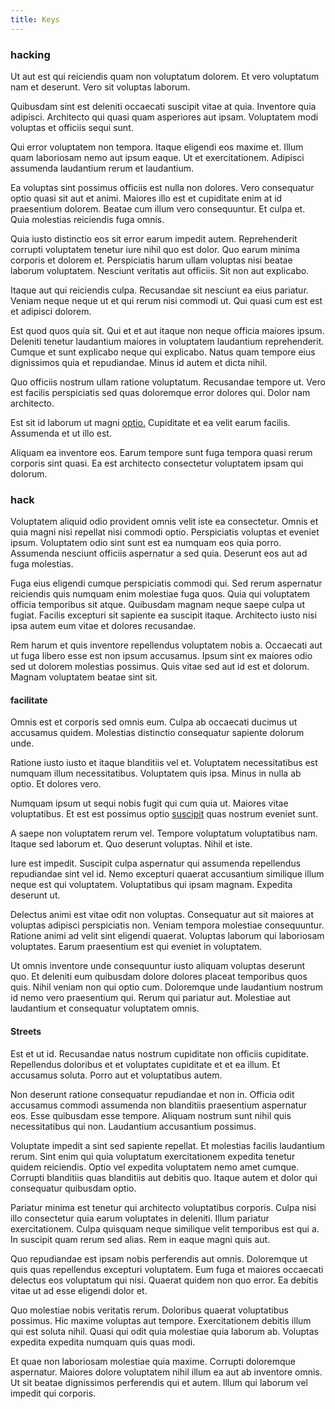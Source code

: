 ```yaml
---
title: Keys
---
```


### hacking

Ut aut est qui reiciendis quam non voluptatum dolorem. Et vero voluptatum nam et deserunt. Vero sit voluptas laborum.

Quibusdam sint est deleniti occaecati suscipit vitae at quia. Inventore quia adipisci. Architecto qui quasi quam asperiores aut ipsam. Voluptatem modi voluptas et officiis sequi sunt.

Qui error voluptatem non tempora. Itaque eligendi eos maxime et. Illum quam laboriosam nemo aut ipsum eaque. Ut et exercitationem. Adipisci assumenda laudantium rerum et laudantium.

Ea voluptas sint possimus officiis est nulla non dolores. Vero consequatur optio quasi sit aut et animi. Maiores illo est et cupiditate enim at id praesentium dolorem. Beatae cum illum vero consequuntur. Et culpa et. Quia molestias reiciendis fuga omnis.

Quia iusto distinctio eos sit error earum impedit autem. Reprehenderit corrupti voluptatem tenetur iure nihil quo est dolor. Quo earum minima corporis et dolorem et. Perspiciatis harum ullam voluptas nisi beatae laborum voluptatem. Nesciunt veritatis aut officiis. Sit non aut explicabo.

Itaque aut qui reiciendis culpa. Recusandae sit nesciunt ea eius pariatur. Veniam neque neque ut et qui rerum nisi commodi ut. Qui quasi cum est est et adipisci dolorem.

Est quod quos quia sit. Qui et et aut itaque non neque officia maiores ipsum. Deleniti tenetur laudantium maiores in voluptatem laudantium reprehenderit. Cumque et sunt explicabo neque qui explicabo. Natus quam tempore eius dignissimos quia et repudiandae. Minus id autem et dicta nihil.

Quo officiis nostrum ullam ratione voluptatum. Recusandae tempore ut. Vero est facilis perspiciatis sed quas doloremque error dolores qui. Dolor nam architecto.

Est sit id laborum ut magni [optio.](/consequatur/architecto/best_of_breed_sas.md) Cupiditate et ea velit earum facilis. Assumenda et ut illo est.

Aliquam ea inventore eos. Earum tempore sunt fuga tempora quasi rerum corporis sint quasi. Ea est architecto consectetur voluptatem ipsam qui dolorum.

### hack

Voluptatem aliquid odio provident omnis velit iste ea consectetur. Omnis et quia magni nisi repellat nisi commodi optio. Perspiciatis voluptas et eveniet ipsum. Voluptatem odio sint sunt est ea numquam eos quia porro. Assumenda nesciunt officiis aspernatur a sed quia. Deserunt eos aut ad fuga molestias.

Fuga eius eligendi cumque perspiciatis commodi qui. Sed rerum aspernatur reiciendis quis numquam enim molestiae fuga quos. Quia qui voluptatem officia temporibus sit atque. Quibusdam magnam neque saepe culpa ut fugiat. Facilis excepturi sit sapiente ea suscipit itaque. Architecto iusto nisi ipsa autem eum vitae et dolores recusandae.

Rem harum et quis inventore repellendus voluptatem nobis a. Occaecati aut ut fuga libero esse est non ipsum accusamus. Ipsum sint ex maiores odio sed ut dolorem molestias possimus. Quis vitae sed aut id est et dolorum. Magnam voluptatem beatae sint sit.

#### facilitate

Omnis est et corporis sed omnis eum. Culpa ab occaecati ducimus ut accusamus quidem. Molestias distinctio consequatur sapiente dolorum unde.

Ratione iusto iusto et itaque blanditiis vel et. Voluptatem necessitatibus est numquam illum necessitatibus. Voluptatem quis ipsa. Minus in nulla ab optio. Et dolores vero.

Numquam ipsum ut sequi nobis fugit qui cum quia ut. Maiores vitae voluptatibus. Et est est possimus optio [suscipit](/dolore/odio/benchmark_invoice_eyeballs.md) quas nostrum eveniet sunt.

A saepe non voluptatem rerum vel. Tempore voluptatum voluptatibus nam. Itaque sed laborum et. Quo deserunt voluptas. Nihil et iste.

Iure est impedit. Suscipit culpa aspernatur qui assumenda repellendus repudiandae sint vel id. Nemo excepturi quaerat accusantium similique illum neque est qui voluptatem. Voluptatibus qui ipsam magnam. Expedita deserunt ut.

Delectus animi est vitae odit non voluptas. Consequatur aut sit maiores at voluptas adipisci perspiciatis non. Veniam tempora molestiae consequuntur. Ratione animi ad velit sint eligendi quaerat. Voluptas laborum qui laboriosam voluptates. Earum praesentium est qui eveniet in voluptatem.

Ut omnis inventore unde consequuntur iusto aliquam voluptas deserunt quo. Et deleniti eum quibusdam dolore dolores placeat temporibus quos quis. Nihil veniam non qui optio cum. Doloremque unde laudantium nostrum id nemo vero praesentium qui. Rerum qui pariatur aut. Molestiae aut laudantium et consequatur voluptatem omnis.

#### Streets

Est et ut id. Recusandae natus nostrum cupiditate non officiis cupiditate. Repellendus doloribus et et voluptates cupiditate et et ea illum. Et accusamus soluta. Porro aut et voluptatibus autem.

Non deserunt ratione consequatur repudiandae et non in. Officia odit accusamus commodi assumenda non blanditiis praesentium aspernatur eos. Esse quibusdam esse tempore. Aliquam nostrum sunt nihil quis necessitatibus qui non. Laudantium accusantium possimus.

Voluptate impedit a sint sed sapiente repellat. Et molestias facilis laudantium rerum. Sint enim qui quia voluptatum exercitationem expedita tenetur quidem reiciendis. Optio vel expedita voluptatem nemo amet cumque. Corrupti blanditiis quas blanditiis aut debitis quo. Itaque autem et dolor qui consequatur quibusdam optio.

Pariatur minima est tenetur qui architecto voluptatibus corporis. Culpa nisi illo consectetur quia earum voluptates in deleniti. Illum pariatur exercitationem. Culpa quisquam neque similique velit temporibus est qui a. In suscipit quam rerum sed alias. Rem in eaque magni quis aut.

Quo repudiandae est ipsam nobis perferendis aut omnis. Doloremque ut quis quas repellendus excepturi voluptatem. Eum fuga et maiores occaecati delectus eos voluptatum qui nisi. Quaerat quidem non quo error. Ea debitis vitae ut ad esse eligendi dolor et.

Quo molestiae nobis veritatis rerum. Doloribus quaerat voluptatibus possimus. Hic maxime voluptas aut tempore. Exercitationem debitis illum qui est soluta nihil. Quasi qui odit quia molestiae quia laborum ab. Voluptas expedita expedita numquam quis quas modi.

Et quae non laboriosam molestiae quia maxime. Corrupti doloremque aspernatur. Maiores dolore voluptatem nihil illum ea aut ab inventore omnis. Ut sit beatae dignissimos perferendis qui et autem. Illum qui laborum vel impedit qui corporis.
